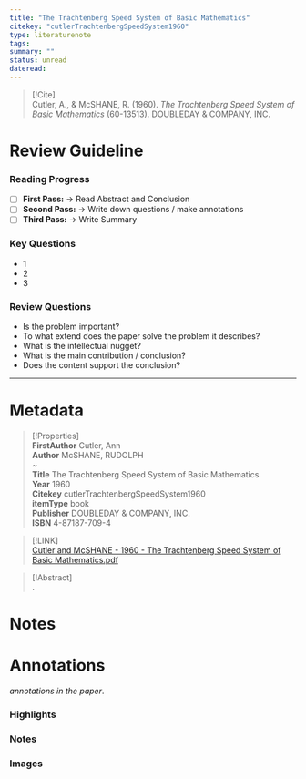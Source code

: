 ```yaml
---  
title: "The Trachtenberg Speed System of Basic Mathematics"  
citekey: "cutlerTrachtenbergSpeedSystem1960"  
type: literaturenote  
tags:   
summary: ""  
status: unread  
dateread:   
---  
```

  
> [!Cite]   
> Cutler, A., & McSHANE, R. (1960). _The Trachtenberg Speed System of Basic Mathematics_ (60-13513). DOUBLEDAY & COMPANY, INC.  
  
# Review Guideline  
### Reading Progress  
- [ ] **First Pass:** → Read Abstract and Conclusion  
- [ ] **Second Pass:** → Write down questions / make annotations  
- [ ] **Third Pass:** → Write Summary  
  
### Key Questions  
- 1  
- 2  
- 3  
  
### Review Questions  
- Is the problem important?  
- To what extend does the paper solve the problem it describes?  
- What is the intellectual nugget?  
- What is the main contribution / conclusion?  
- Does the content support the conclusion?  
  
---  
  
# Metadata  
  
>[!Properties]  
> **FirstAuthor** Cutler, Ann    
> **Author** McSHANE, RUDOLPH    
~      
> **Title** The Trachtenberg Speed System of Basic Mathematics    
> **Year** 1960     
> **Citekey** cutlerTrachtenbergSpeedSystem1960    
> **itemType** book    
> **Publisher** DOUBLEDAY & COMPANY, INC.    
> **ISBN** 4-87187-709-4      
  
> [!LINK]   
>  [Cutler and McSHANE - 1960 - The Trachtenberg Speed System of Basic Mathematics.pdf](zotero://select/library/items/7KX3C8I2)  
  
> [!Abstract]  
>.  
>   
# Notes  
  
>>  
  
  
# Annotations  
_annotations in the paper_.  
### Highlights  
  
  
  
### Notes  
  
  
  
### Images  
  
